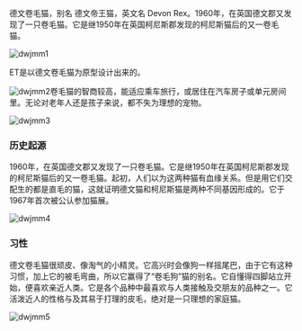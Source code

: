 德文卷毛猫，别名 德文帝王猫，英文名 Devon Rex。1960年，在英国德文郡又发现了一只卷毛猫。它是继1950年在英国柯尼斯郡发现的柯尼斯猫后的又一卷毛猫。

<img src="https://cdn.jsdelivr.net/gh/six3git/six3git.github.com/images/dwjmm1.jpg" alt="dwjmm1" style="zoom:100%;" />

ET是以德文卷毛猫为原型设计出来的。

<img src="https://cdn.jsdelivr.net/gh/six3git/six3git.github.com/images/dwjmm2.jpg" alt="dwjmm2" style="zoom:100%;" />卷毛猫的智商较高，能适应乘车旅行，或居住在汽车房子或单元房间里。无论对老年人还是孩子来说，都不失为理想的宠物。

<img src="https://cdn.jsdelivr.net/gh/six3git/six3git.github.com/images/dwjmm3.jpg" alt="dwjmm3" style="zoom:100%;" />

### 历史起源

1960年，在英国德文郡又发现了一只卷毛猫。它是继1950年在英国柯尼斯郡发现的柯尼斯猫后的又一卷毛猫。起初，人们以为这两种猫有血缘关系。但是用它们交配生的都是直毛的猫，这就证明德文猫和柯尼斯猫是两种不同基因形成的。它于1967年首次被公认参加猫展。

<img src="https://cdn.jsdelivr.net/gh/six3git/six3git.github.com/images/dwjmm4.jpg" alt="dwjmm4" style="zoom:100%;" />

### 习性

德文卷毛猫很顽皮、像淘气的小精灵。它高兴时会像狗一样摇尾巴，由于它有这种习惯，加上它的被毛弯曲，所以它赢得了“卷毛狗”猫的别名。它自懂得四脚站立开始，便喜欢亲近人类。它是各个品种中最喜欢与人类接触及交朋友的品种之一。它活泼近人的性格与及其易于打理的皮毛，绝对是一只理想的家庭猫。

<img src="https://cdn.jsdelivr.net/gh/six3git/six3git.github.com/images/dwjmm5.jpg" alt="dwjmm5" style="zoom:100%;" />